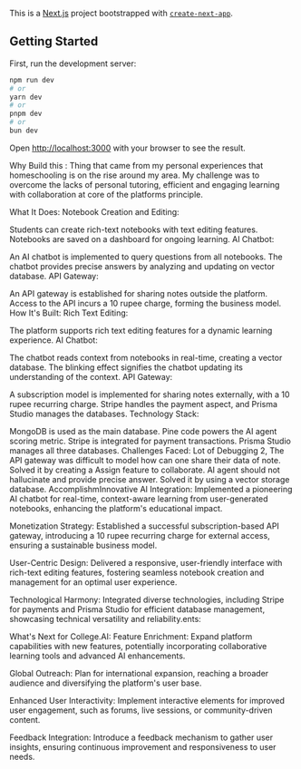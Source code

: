 This is a [Next.js](https://nextjs.org/) project bootstrapped with [`create-next-app`](https://github.com/vercel/next.js/tree/canary/packages/create-next-app).

## Getting Started

First, run the development server:

```bash
npm run dev
# or
yarn dev
# or
pnpm dev
# or
bun dev
```

Open [http://localhost:3000](http://localhost:3000) with your browser to see the result.

Why Build this :
Thing that came from my personal experiences that homeschooling is on the rise around my area. My challenge was to overcome the lacks of personal tutoring, efficient and engaging learning with collaboration at core of the platforms principle.

What It Does:
Notebook Creation and Editing:

Students can create rich-text notebooks with text editing features.
Notebooks are saved on a dashboard for ongoing learning.
AI Chatbot:

An AI chatbot is implemented to query questions from all notebooks.
The chatbot provides precise answers by analyzing and updating on vector database.
API Gateway:

An API gateway is established for sharing notes outside the platform.
Access to the API incurs a 10 rupee charge, forming the business model.
How It's Built:
Rich Text Editing:

The platform supports rich text editing features for a dynamic learning experience.
AI Chatbot:

The chatbot reads context from notebooks in real-time, creating a vector database.
The blinking effect signifies the chatbot updating its understanding of the context.
API Gateway:

A subscription model is implemented for sharing notes externally, with a 10 rupee recurring charge.
Stripe handles the payment aspect, and Prisma Studio manages the databases.
Technology Stack:

MongoDB is used as the main database.
Pine code powers the AI agent scoring metric.
Stripe is integrated for payment transactions.
Prisma Studio manages all three databases.
Challenges Faced:
Lot of Debugging 2, The API gateway was difficult to model how can one share their data of note. Solved it by creating a Assign feature to collaborate.
AI agent should not hallucinate and provide precise answer. Solved it by using a vector storage database.
AccomplishmInnovative
AI Integration: Implemented a pioneering AI chatbot for real-time, context-aware learning from user-generated notebooks, enhancing the platform's educational impact.

Monetization Strategy: Established a successful subscription-based API gateway, introducing a 10 rupee recurring charge for external access, ensuring a sustainable business model.

User-Centric Design: Delivered a responsive, user-friendly interface with rich-text editing features, fostering seamless notebook creation and management for an optimal user experience.

Technological Harmony: Integrated diverse technologies, including Stripe for payments and Prisma Studio for efficient database management, showcasing technical versatility and reliability.ents:

What's Next for College.AI:
Feature Enrichment: Expand platform capabilities with new features, potentially incorporating collaborative learning tools and advanced AI enhancements.

Global Outreach: Plan for international expansion, reaching a broader audience and diversifying the platform's user base.

Enhanced User Interactivity: Implement interactive elements for improved user engagement, such as forums, live sessions, or community-driven content.

Feedback Integration: Introduce a feedback mechanism to gather user insights, ensuring continuous improvement and responsiveness to user needs.
